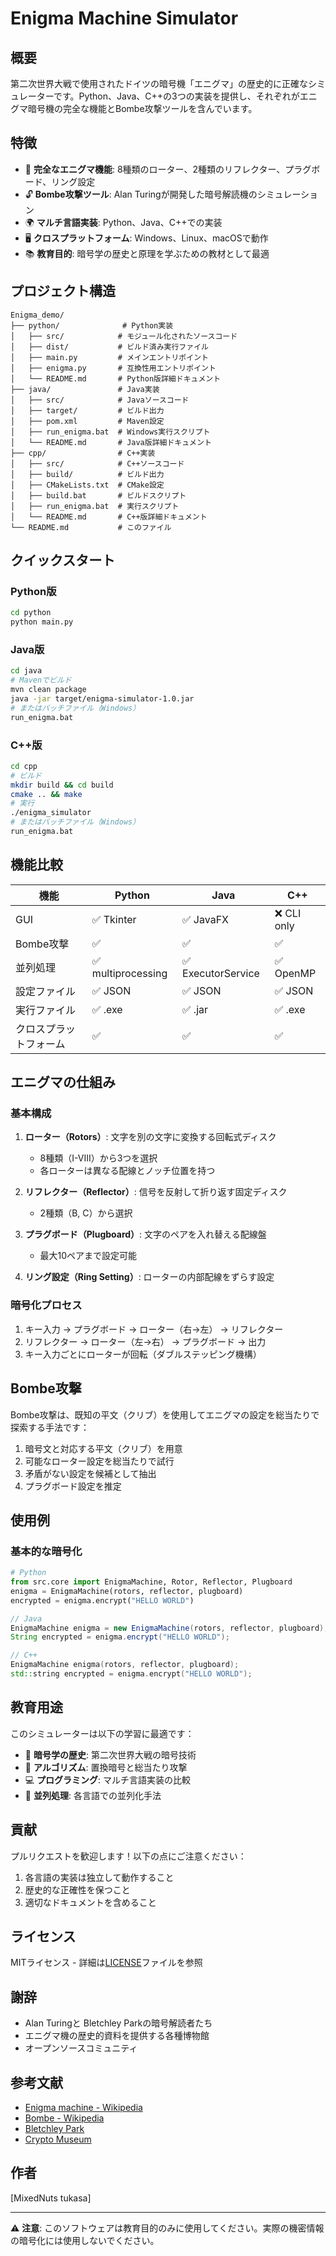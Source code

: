 # Enigma Machine Simulator

## 概要

第二次世界大戦で使用されたドイツの暗号機「エニグマ」の歴史的に正確なシミュレーターです。Python、Java、C++の3つの実装を提供し、それぞれがエニグマ暗号機の完全な機能とBombe攻撃ツールを含んでいます。

## 特徴

- 🔐 **完全なエニグマ機能**: 8種類のローター、2種類のリフレクター、プラグボード、リング設定
- 🔓 **Bombe攻撃ツール**: Alan Turingが開発した暗号解読機のシミュレーション
- 🌍 **マルチ言語実装**: Python、Java、C++での実装
- 🖥️ **クロスプラットフォーム**: Windows、Linux、macOSで動作
- 📚 **教育目的**: 暗号学の歴史と原理を学ぶための教材として最適

## プロジェクト構造

```
Enigma_demo/
├── python/              # Python実装
│   ├── src/            # モジュール化されたソースコード
│   ├── dist/           # ビルド済み実行ファイル
│   ├── main.py         # メインエントリポイント
│   ├── enigma.py       # 互換性用エントリポイント
│   └── README.md       # Python版詳細ドキュメント
├── java/               # Java実装
│   ├── src/            # Javaソースコード
│   ├── target/         # ビルド出力
│   ├── pom.xml         # Maven設定
│   ├── run_enigma.bat  # Windows実行スクリプト
│   └── README.md       # Java版詳細ドキュメント
├── cpp/                # C++実装
│   ├── src/            # C++ソースコード
│   ├── build/          # ビルド出力
│   ├── CMakeLists.txt  # CMake設定
│   ├── build.bat       # ビルドスクリプト
│   ├── run_enigma.bat  # 実行スクリプト
│   └── README.md       # C++版詳細ドキュメント
└── README.md           # このファイル
```

## クイックスタート

### Python版

```bash
cd python
python main.py
```

### Java版

```bash
cd java
# Mavenでビルド
mvn clean package
java -jar target/enigma-simulator-1.0.jar
# またはバッチファイル（Windows）
run_enigma.bat
```

### C++版

```bash
cd cpp
# ビルド
mkdir build && cd build
cmake .. && make
# 実行
./enigma_simulator
# またはバッチファイル（Windows）
run_enigma.bat
```

## 機能比較

| 機能 | Python | Java | C++ |
|------|--------|------|-----|
| GUI | ✅ Tkinter | ✅ JavaFX | ❌ CLI only |
| Bombe攻撃 | ✅ | ✅ | ✅ |
| 並列処理 | ✅ multiprocessing | ✅ ExecutorService | ✅ OpenMP |
| 設定ファイル | ✅ JSON | ✅ JSON | ✅ JSON |
| 実行ファイル | ✅ .exe | ✅ .jar | ✅ .exe |
| クロスプラットフォーム | ✅ | ✅ | ✅ |

## エニグマの仕組み

### 基本構成

1. **ローター（Rotors）**: 文字を別の文字に変換する回転式ディスク
   - 8種類（I-VIII）から3つを選択
   - 各ローターは異なる配線とノッチ位置を持つ

2. **リフレクター（Reflector）**: 信号を反射して折り返す固定ディスク
   - 2種類（B, C）から選択

3. **プラグボード（Plugboard）**: 文字のペアを入れ替える配線盤
   - 最大10ペアまで設定可能

4. **リング設定（Ring Setting）**: ローターの内部配線をずらす設定

### 暗号化プロセス

1. キー入力 → プラグボード → ローター（右→左） → リフレクター
2. リフレクター → ローター（左→右） → プラグボード → 出力
3. キー入力ごとにローターが回転（ダブルステッピング機構）

## Bombe攻撃

Bombe攻撃は、既知の平文（クリブ）を使用してエニグマの設定を総当たりで探索する手法です：

1. 暗号文と対応する平文（クリブ）を用意
2. 可能なローター設定を総当たりで試行
3. 矛盾がない設定を候補として抽出
4. プラグボード設定を推定

## 使用例

### 基本的な暗号化

```python
# Python
from src.core import EnigmaMachine, Rotor, Reflector, Plugboard
enigma = EnigmaMachine(rotors, reflector, plugboard)
encrypted = enigma.encrypt("HELLO WORLD")
```

```java
// Java
EnigmaMachine enigma = new EnigmaMachine(rotors, reflector, plugboard);
String encrypted = enigma.encrypt("HELLO WORLD");
```

```cpp
// C++
EnigmaMachine enigma(rotors, reflector, plugboard);
std::string encrypted = enigma.encrypt("HELLO WORLD");
```

## 教育用途

このシミュレーターは以下の学習に最適です：

- 🔐 **暗号学の歴史**: 第二次世界大戦の暗号技術
- 🧮 **アルゴリズム**: 置換暗号と総当たり攻撃
- 💻 **プログラミング**: マルチ言語実装の比較
- 🔄 **並列処理**: 各言語での並列化手法

## 貢献

プルリクエストを歓迎します！以下の点にご注意ください：

1. 各言語の実装は独立して動作すること
2. 歴史的な正確性を保つこと
3. 適切なドキュメントを含めること

## ライセンス

MITライセンス - 詳細は[LICENSE](LICENSE)ファイルを参照

## 謝辞

- Alan Turingと Bletchley Parkの暗号解読者たち
- エニグマ機の歴史的資料を提供する各種博物館
- オープンソースコミュニティ

## 参考文献

- [Enigma machine - Wikipedia](https://en.wikipedia.org/wiki/Enigma_machine)
- [Bombe - Wikipedia](https://en.wikipedia.org/wiki/Bombe)
- [Bletchley Park](https://bletchleypark.org.uk/)
- [Crypto Museum](https://www.cryptomuseum.com/crypto/enigma/)

## 作者

[MixedNuts tukasa]

---

⚠️ **注意**: このソフトウェアは教育目的のみに使用してください。実際の機密情報の暗号化には使用しないでください。